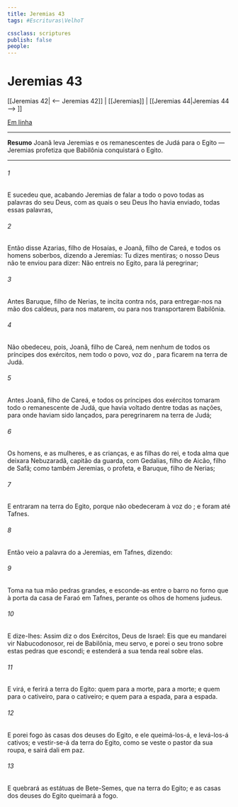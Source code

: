 ```yaml
---
title: Jeremias 43
tags: #Escrituras\VelhoT

cssclass: scriptures
publish: false
people:
---
```


# Jeremias 43
[[Jeremias 42| <-- Jeremias 42]] | [[Jeremias]] | [[Jeremias 44|Jeremias 44 --> ]]

[Em linha](https://churchofjesuschrist.org/study/scriptures/ot/jer/43?lang=por)

---
__Resumo__
Joanã leva Jeremias e os remanescentes de Judá para o Egito — Jeremias profetiza que Babilônia conquistará o Egito.

---
###### 1 
E sucedeu que, acabando Jeremias de falar a todo o povo todas as palavras do  seu Deus, com as quais o  seu Deus lho havia enviado,  todas essas palavras,

###### 2 
Então disse Azarias, filho de Hosaías, e Joanã, filho de Careá, e todos os homens soberbos, dizendo a Jeremias: Tu dizes mentiras; o  nosso Deus não te enviou para dizer: Não entreis no Egito, para lá peregrinar;

###### 3 
Antes Baruque, filho de Nerias, te incita contra nós, para entregar-nos na mão dos caldeus, para nos matarem, ou para nos transportarem  Babilônia.

###### 4 
Não obedeceu, pois, Joanã, filho de Careá, nem nenhum de todos os príncipes dos exércitos, nem todo o povo,  voz do , para ficarem na terra de Judá.

###### 5 
Antes Joanã, filho de Careá, e todos os príncipes dos exércitos tomaram todo o remanescente de Judá, que havia voltado dentre todas as nações, para onde haviam sido lançados, para peregrinarem na terra de Judá;

###### 6 
Os homens, e as mulheres, e as crianças, e as filhas do rei, e toda alma que deixara Nebuzaradã, capitão da guarda, com Gedalias, filho de Aicão, filho de Safã; como também Jeremias, o profeta, e Baruque, filho de Nerias;

###### 7 
E entraram na terra do Egito, porque não obedeceram à voz do ; e foram até Tafnes.

###### 8 
Então veio a palavra do  a Jeremias, em Tafnes, dizendo:

###### 9 
Toma na tua mão pedras grandes, e esconde-as entre o barro no forno que  à porta da casa de Faraó em Tafnes, perante os olhos de homens judeus.

###### 10 
E dize-lhes: Assim diz o  dos Exércitos, Deus de Israel: Eis que eu mandarei vir Nabucodonosor, rei de Babilônia, meu servo, e porei o seu trono sobre estas pedras que escondi; e estenderá a sua tenda real sobre elas.

###### 11 
E virá, e ferirá a terra do Egito: quem para a morte, para a morte; e quem para o cativeiro, para o cativeiro; e quem para a espada, para a espada.

###### 12 
E porei fogo às casas dos deuses do Egito, e ele queimá-los-á, e levá-los-á cativos; e vestir-se-á da terra do Egito, como se veste o pastor da sua roupa, e sairá dali em paz.

###### 13 
E quebrará as estátuas de Bete-Semes, que  na terra do Egito; e as casas dos deuses do Egito queimará a fogo.

